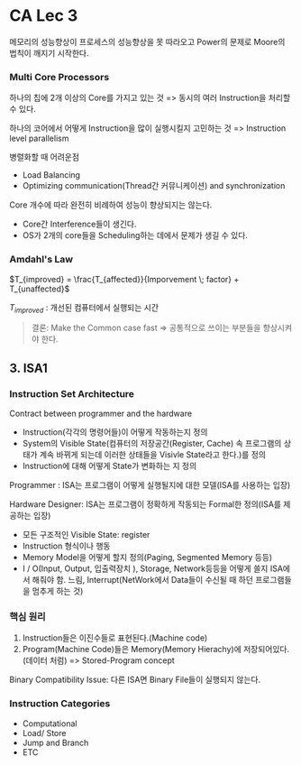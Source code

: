 # CA Lec 3

메모리의 성능향상이 프로세스의 성능향상을 못 따라오고 Power의 문제로 Moore의 법칙이 깨지기 시작한다.

### Multi Core Processors

하나의 칩에 2개 이상의 Core를 가지고 있는 것 => 동시의 여러 Instruction을 처리할 수 있다.

하나의 코어에서 어떻게 Instruction을 많이 실행시킬지 고민하는 것 => Instruction level parallelism

병렬화할 때 어려운점

- Load Balancing
- Optimizing communication(Thread간 커뮤니케이션) and synchronization

Core 개수에 따라 완전히 비례하여 성능이 향상되지는 않는다.

- Core간 Interference들이 생긴다.
- OS가 2개의 core들을 Scheduling하는 데에서 문제가 생길 수 있다.

### Amdahl's Law

$T_{improved} = \frac{T_{affected}}{Imporvement \; factor} + T_{unaffected}$

$T_{improved}$ : 개선된 컴퓨터에서 실행되는 시간

> 결론: Make the Common case fast => 공통적으로 쓰이는 부분들을 향상시켜야 한다.



## 3. ISA1

### Instruction Set Architecture

Contract between programmer and the hardware

- Instruction(각각의 명령어들)이 어떻게 작동하는지 정의
- System의 Visible State(컴퓨터의 저장공간(Register, Cache) 속 프로그램의 상태가 계속 바뀌게 되는데 이러한 상태들을 Visivle State라고 한다.)를 정의
- Instruction에 대해  어떻게 State가 변화하는 지 정의



Programmer : ISA는 프로그램이 어떻게 실행될지에 대한 모델(ISA를 사용하는 입장)

Hardware Designer: ISA는 프로그램이 정확하게 작동되는 Formal한 정의(ISA를 제공하는 입장)

- 모든 구조적인 Visible State: register
- Instruction 형식이나 행동
- Memory Model을 어떻게 할지 정의(Paging, Segmented Memory 등등)
- I / O(Input, Output, 입출력장치 ), Storage, Network등등을 어떻게 쓸지 ISA에서 해줘야 함. 느림, Interrupt(NetWork에서 Data들이 수신될 때 하던 프로그램들을 멈추게 하는 것)

### 핵심 원리 

1. Instruction들은 이진수들로 표현된다.(Machine code)
2. Program(Machine Code)들은 Memory(Memory Hierachy)에 저장되어있다.(데이터 처럼) => Stored-Program concept

Binary Compatibility Issue: 다른 ISA면 Binary File들이 실행되지 않는다.

### Instruction Categories

- Computational
- Load/ Store
- Jump and Branch
- ETC





































